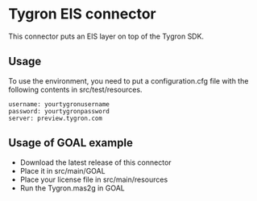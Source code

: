 Tygron EIS connector
============

This connector puts an EIS layer on top of the Tygron SDK.

Usage
---
To use the environment, you need to put a configuration.cfg file with the following contents in src/test/resources. 

```
username: yourtygronusername
password: yourtygronpassword
server: preview.tygron.com
```





Usage  of GOAL example
---

 * Download the latest release of this connector
 * Place it in src/main/GOAL
 * Place your license file in src/main/resources
 * Run the Tygron.mas2g in GOAL
